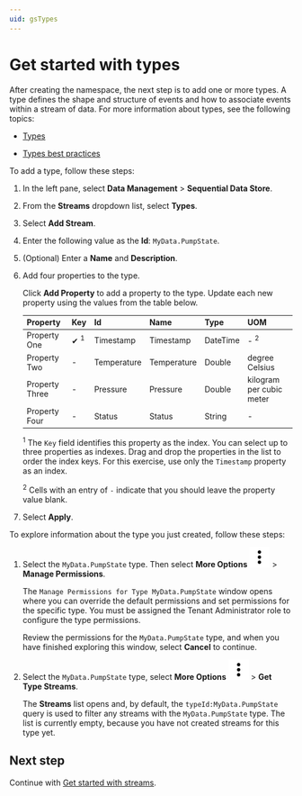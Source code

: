 ```yaml
---
uid: gsTypes
---
```


# Get started with types

After creating the namespace, the next step is to add one or more types. A type defines the shape and structure of events and how to associate events within a stream of data. For more information about types, see the following topics:

- [Types](xref:ccTypes)

- [Types best practices](xref:bpTypes)

To add a type, follow these steps:

1. In the left pane, select **Data Management** > **Sequential Data Store**.

1. From the **Streams** dropdown list, select **Types**.

1. Select **Add Stream**.

1. Enter the following value as the **Id**: `MyData.PumpState`.

1. (Optional) Enter a **Name** and **Description**.

1. Add four properties to the type. 

   Click **Add Property** to add a property to the type. Update each new property using the values from the table below.

   | Property | Key | Id | Name | Type | UOM | 
   |----------|-----|------|----|--|-----|
   | Property One | &#10004; <sup>1</sup> | Timestamp | Timestamp | DateTime | - <sup>2</sup> | 
   | Property Two | - | Temperature | Temperature | Double | degree Celsius | 
   | Property Three | - | Pressure | Pressure | Double | kilogram per cubic meter | 
   | Property Four | - | Status | Status | String | - | 
   
   <sup>1</sup> The `Key` field identifies this property as the index. You can select up to three properties as indexes. Drag and drop the properties in the list to order the index keys. For this exercise, use only the `Timestamp` property as an index.
   
   <sup>2</sup> Cells with an entry of `-` indicate that you should leave the property value blank.

1. Select **Apply**.

To explore information about the type you just created, follow these steps:

1. Select the `MyData.PumpState` type. Then select **More Options** ![More Options](../../_icons/default/dots-vertical.svg) > **Manage Permissions**.

    The `Manage Permissions for Type MyData.PumpState` window opens where you can override the default permissions and set permissions for the specific type. You must be assigned the Tenant Administrator role to configure the type permissions.

    Review the permissions for the `MyData.PumpState` type, and when you have finished exploring this window, select **Cancel** to continue. 

1. Select the `MyData.PumpState` type, select **More Options** ![More Options](../../_icons/default/dots-vertical.svg) > **Get Type Streams**.

   The **Streams** list opens and, by default, the `typeId:MyData.PumpState` query is used to filter any streams with the `MyData.PumpState` type. The list is currently empty, because you have not created streams for this type yet.

## Next step

Continue with [Get started with streams](xref:gsStreams).

